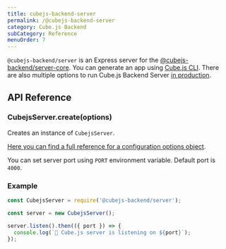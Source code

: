 ```yaml
---
title: cubejs-backend-server
permalink: /@cubejs-backend-server
category: Cube.js Backend
subCategory: Reference
menuOrder: 7
---
```


`@cubejs-backend/server` is an Express server for the [@cubejs-backend/server-core](/@cubejs-backend-server-core). You can generate an app using [Cube.js CLI](/using-the-cubejs-cli). There are also multiple options to run Cube.js Backend Server [in production](/deployment).

## API Reference

### CubejsServer.create(options)

Creates an instance of `CubejsServer`.

[Here you can find a full reference for a configuration options object](@cubejs-backend-server-core#options-reference).

You can set server port using `PORT` environment variable. Default port is `4000`.

### Example

```javascript
const CubejsServer = require('@cubejs-backend/server');

const server = new CubejsServer();

server.listen().then(({ port }) => {
  console.log(`🚀 Cube.js server is listening on ${port}`);
});
```
